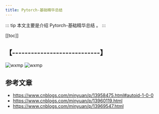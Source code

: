 ```yaml
---
title: Pytorch-基础精华总结
---
```


::: tip
本文主要是介绍 Pytorch-基础精华总结 。
:::

[[toc]]

## 【----------------------------】
<img class= "zoom-custom-imgs" :src="$withBase('/assets/img/bigdata/intro/intro-1.png')" alt="wxmp">
<img class= "zoom-custom-imgs" :src="$withBase('/assets/img/bigdata/techintro/intro-1.png')" alt="wxmp">


## 参考文章
* https://www.cnblogs.com/minyuan/p/13958475.html#autoid-1-0-0
* https://www.cnblogs.com/minyuan/p/13960119.html
* https://www.cnblogs.com/minyuan/p/13969547.html